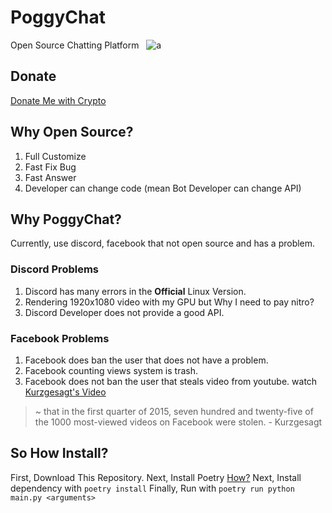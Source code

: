 # PoggyChat

Open Source Chatting Platform  
![a](https://wakatime.com/badge/user/09162ab5-5193-456c-a9ac-2fb02b26b6f8/project/98620e42-b08e-46fa-b7da-5fe81a0179c6.svg)

## Donate

[Donate Me with Crypto](https://github.com/misilelab/donatewithcrypto)

## Why Open Source?

1. Full Customize
2. Fast Fix Bug
3. Fast Answer
4. Developer can change code (mean Bot Developer can change API)

## Why PoggyChat?

Currently, use discord, facebook that not open source and has a problem.

### Discord Problems

1. Discord has many errors in the **Official** Linux Version.
2. Rendering 1920x1080 video with my GPU but Why I need to pay nitro?
3. Discord Developer does not provide a good API.

### Facebook Problems

1. Facebook does ban the user that does not have a problem.
2. Facebook counting views system is trash.
3. Facebook does not ban the user that steals video from youtube. watch [Kurzgesagt's Video](https://www.youtube.com/watch?v=t7tA3NNKF0Q)

> ~ that in the first quarter of 2015, seven hundred and twenty-five of the 1000 most-viewed videos on Facebook were stolen. - Kurzgesagt

## So How Install?

First, Download This Repository.
Next, Install Poetry [How?](https://github.com/python-poetry/poetry)
Next, Install dependency with ```poetry install```
Finally, Run with ```poetry run python main.py <arguments>```
